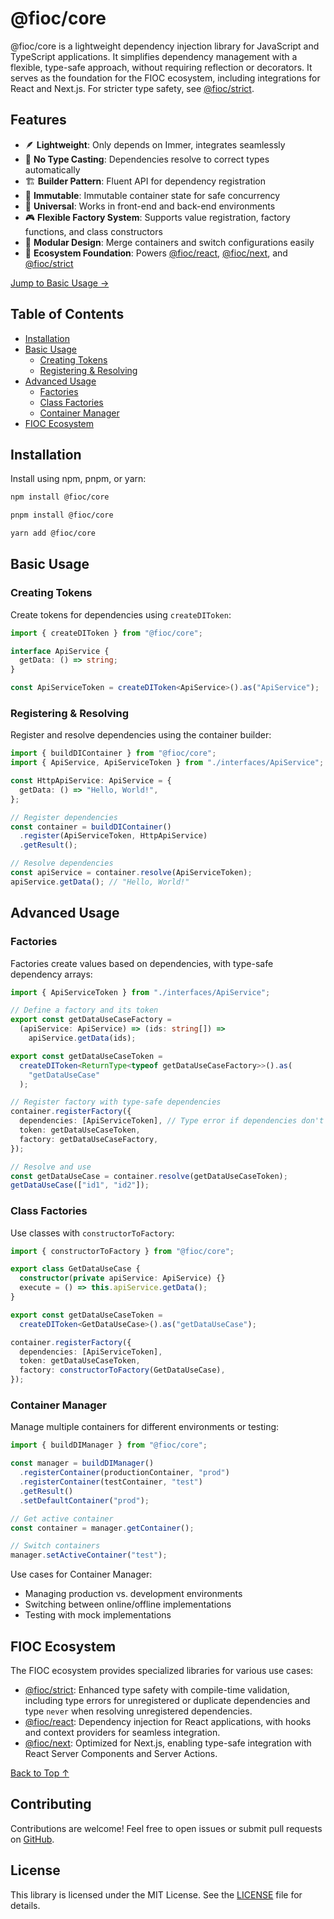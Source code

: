 # @fioc/core

@fioc/core is a lightweight dependency injection library for JavaScript and TypeScript applications. It simplifies dependency management with a flexible, type-safe approach, without requiring reflection or decorators. It serves as the foundation for the FIOC ecosystem, including integrations for React and Next.js. For stricter type safety, see [@fioc/strict](#fiocstrict).

## Features

- 🪶 **Lightweight**: Only depends on Immer, integrates seamlessly
- 🎯 **No Type Casting**: Dependencies resolve to correct types automatically
- 🏗️ **Builder Pattern**: Fluent API for dependency registration
- 🔄 **Immutable**: Immutable container state for safe concurrency
- 🔌 **Universal**: Works in front-end and back-end environments
- 🎮 **Flexible Factory System**: Supports value registration, factory functions, and class constructors
- 🧩 **Modular Design**: Merge containers and switch configurations easily
- 🔗 **Ecosystem Foundation**: Powers [@fioc/react](https://www.npmjs.com/package/@fioc/react), [@fioc/next](https://www.npmjs.com/package/@fioc/next), and [@fioc/strict](https://www.npmjs.com/package/@fioc/strict)

[Jump to Basic Usage →](#basic-usage)

## Table of Contents

- [Installation](#installation)
- [Basic Usage](#basic-usage)
  - [Creating Tokens](#creating-tokens)
  - [Registering & Resolving](#registering--resolving)
- [Advanced Usage](#advanced-usage)
  - [Factories](#factories)
  - [Class Factories](#class-factories)
  - [Container Manager](#container-manager)
- [FIOC Ecosystem](#fioc-ecosystem)

## Installation

Install using npm, pnpm, or yarn:

```bash
npm install @fioc/core
```

```bash
pnpm install @fioc/core
```

```bash
yarn add @fioc/core
```

## Basic Usage

### Creating Tokens

Create tokens for dependencies using `createDIToken`:

```ts
import { createDIToken } from "@fioc/core";

interface ApiService {
  getData: () => string;
}

const ApiServiceToken = createDIToken<ApiService>().as("ApiService");
```

### Registering & Resolving

Register and resolve dependencies using the container builder:

```ts
import { buildDIContainer } from "@fioc/core";
import { ApiService, ApiServiceToken } from "./interfaces/ApiService";

const HttpApiService: ApiService = {
  getData: () => "Hello, World!",
};

// Register dependencies
const container = buildDIContainer()
  .register(ApiServiceToken, HttpApiService)
  .getResult();

// Resolve dependencies
const apiService = container.resolve(ApiServiceToken);
apiService.getData(); // "Hello, World!"
```

## Advanced Usage

### Factories

Factories create values based on dependencies, with type-safe dependency arrays:

```ts
import { ApiServiceToken } from "./interfaces/ApiService";

// Define a factory and its token
export const getDataUseCaseFactory =
  (apiService: ApiService) => (ids: string[]) =>
    apiService.getData(ids);

export const getDataUseCaseToken =
  createDIToken<ReturnType<typeof getDataUseCaseFactory>>().as(
    "getDataUseCase"
  );

// Register factory with type-safe dependencies
container.registerFactory({
  dependencies: [ApiServiceToken], // Type error if dependencies don't match factory params
  token: getDataUseCaseToken,
  factory: getDataUseCaseFactory,
});

// Resolve and use
const getDataUseCase = container.resolve(getDataUseCaseToken);
getDataUseCase(["id1", "id2"]);
```

### Class Factories

Use classes with `constructorToFactory`:

```ts
import { constructorToFactory } from "@fioc/core";

export class GetDataUseCase {
  constructor(private apiService: ApiService) {}
  execute = () => this.apiService.getData();
}

export const getDataUseCaseToken =
  createDIToken<GetDataUseCase>().as("getDataUseCase");

container.registerFactory({
  dependencies: [ApiServiceToken],
  token: getDataUseCaseToken,
  factory: constructorToFactory(GetDataUseCase),
});
```

### Container Manager

Manage multiple containers for different environments or testing:

```ts
import { buildDIManager } from "@fioc/core";

const manager = buildDIManager()
  .registerContainer(productionContainer, "prod")
  .registerContainer(testContainer, "test")
  .getResult()
  .setDefaultContainer("prod");

// Get active container
const container = manager.getContainer();

// Switch containers
manager.setActiveContainer("test");
```

Use cases for Container Manager:

- Managing production vs. development environments
- Switching between online/offline implementations
- Testing with mock implementations

## FIOC Ecosystem

The FIOC ecosystem provides specialized libraries for various use cases:

- [@fioc/strict](https://www.npmjs.com/package/@fioc/strict): Enhanced type safety with compile-time validation, including type errors for unregistered or duplicate dependencies and type `never` when resolving unregistered dependencies.
- [@fioc/react](https://www.npmjs.com/package/@fioc/react): Dependency injection for React applications, with hooks and context providers for seamless integration.
- [@fioc/next](https://www.npmjs.com/package/@fioc/next): Optimized for Next.js, enabling type-safe integration with React Server Components and Server Actions.

[Back to Top ↑](#fioccore)

## Contributing

Contributions are welcome! Feel free to open issues or submit pull requests on [GitHub](https://github.com/kolostring/fioc).

## License

This library is licensed under the MIT License. See the [LICENSE](./LICENSE) file for details.
